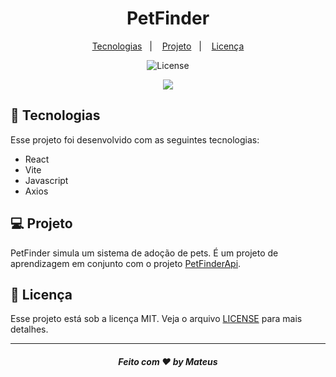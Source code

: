 <h1 align="center">
 PetFinder
</h1>

<p align="center">
  <a href="#-tecnologias">Tecnologias</a>&nbsp;&nbsp;&nbsp;|&nbsp;&nbsp;&nbsp;
  <a href="#-projeto">Projeto</a>&nbsp;&nbsp;&nbsp;|&nbsp;&nbsp;&nbsp;
  <a href="#memo-licença">Licença</a>
</p>

<p align="center">
  <img alt="License" src="https://img.shields.io/static/v1?label=license&message=MIT&color=49AA26&labelColor=000000">
</p>

<p align="center">
    <img  src='https://github.com/MateusSantosF/PetFinder/assets/62969620/56fb0d82-2e88-4c18-8b7e-c5a6509b8cf5' />
</p>


## 🚀 Tecnologias

Esse projeto foi desenvolvido com as seguintes tecnologias:

- React
- Vite
- Javascript
- Axios

## 💻 Projeto
  
 PetFinder simula um sistema de adoção de pets. É um projeto de aprendizagem em conjunto com o projeto [PetFinderApi](https://github.com/MateusSantosF/PetFinderAPINodeJS).

## :memo: Licença

Esse projeto está sob a licença MIT. Veja o arquivo [LICENSE](/LICENSE) para mais detalhes.

---

<h5 align="center">
 Feito com ♥ by Mateus
</h5>

